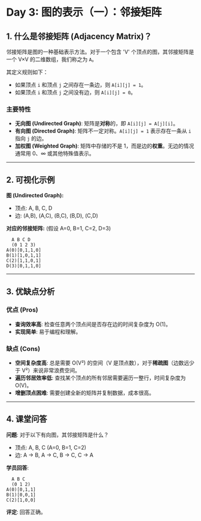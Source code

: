 # Day 3: 图的表示（一）：邻接矩阵

## 1. 什么是邻接矩阵 (Adjacency Matrix)？

邻接矩阵是图的一种基础表示方法。对于一个包含 'V' 个顶点的图，其邻接矩阵是一个 V×V 的二维数组，我们称之为 `A`。

其定义规则如下：
- 如果顶点 `i` 和顶点 `j` 之间存在一条边，则 `A[i][j] = 1`。
- 如果顶点 `i` 和顶点 `j` 之间没有边，则 `A[i][j] = 0`。

### 主要特性

- **无向图 (Undirected Graph)**: 矩阵是**对称**的，即 `A[i][j] = A[j][i]`。
- **有向图 (Directed Graph)**: 矩阵不一定对称。`A[i][j] = 1` 表示存在一条从 `i` 指向 `j` 的边。
- **加权图 (Weighted Graph)**: 矩阵中存储的不是 1，而是边的**权重**。无边的情况通常用 0、∞ 或其他特殊值表示。

---

## 2. 可视化示例

**图 (Undirected Graph):**
- 顶点: A, B, C, D
- 边: (A,B), (A,C), (B,C), (B,D), (C,D)

**对应的邻接矩阵:**
(假设 A=0, B=1, C=2, D=3)

```
  A B C D
  (0 1 2 3)
A(0)[0,1,1,0]
B(1)[1,0,1,1]
C(2)[1,1,0,1]
D(3)[0,1,1,0]
```

---

## 3. 优缺点分析

### 优点 (Pros)

- **查询效率高**: 检查任意两个顶点间是否存在边的时间复杂度为 O(1)。
- **实现简单**: 易于编程和理解。

### 缺点 (Cons)

- **空间复杂度高**: 总是需要 O(V²) 的空间（V 是顶点数），对于**稀疏图**（边数远少于 V²）来说非常浪费空间。
- **遍历邻居效率低**: 查找某个顶点的所有邻居需要遍历一整行，时间复杂度为 O(V)。
- **增删顶点困难**: 需要创建全新的矩阵并复制数据，成本很高。

---

## 4. 课堂问答

**问题**: 对于以下有向图，其邻接矩阵是什么？
- 顶点: A, B, C (A=0, B=1, C=2)
- 边: A -> B, A -> C, B -> C, C -> A

**学员回答**:
```
  A B C
  (0 1 2)
A(0)[0,1,1]
B(1)[0,0,1]
C(2)[1,0,0]
```
**评定**: 回答正确。
